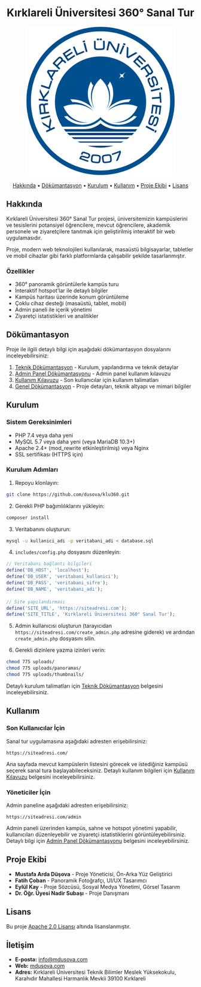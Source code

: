 <h1 align=center> Kırklareli Üniversitesi 360° Sanal Tur</h1>

<p align="center">
  <img src="logo.png" alt="Kırklareli Üniversitesi 360° Sanal Tur Logo" width="400"/>
</p>

<p align="center">
  <a href="#hakkında">Hakkında</a> •
  <a href="#dökümantasyon">Dökümantasyon</a> •
  <a href="#kurulum">Kurulum</a> •
  <a href="#kullanım">Kullanım</a> •
  <a href="#proje-ekibi">Proje Ekibi</a> •
  <a href="#lisans">Lisans</a>
</p>

## Hakkında

Kırklareli Üniversitesi 360° Sanal Tur projesi, üniversitemizin kampüslerini ve tesislerini potansiyel öğrencilere, mevcut öğrencilere, akademik personele ve ziyaretçilere tanıtmak için geliştirilmiş interaktif bir web uygulamasıdır. 

Proje, modern web teknolojileri kullanılarak, masaüstü bilgisayarlar, tabletler ve mobil cihazlar gibi farklı platformlarda çalışabilir şekilde tasarlanmıştır.

### Özellikler

- 360° panoramik görüntülerle kampüs turu
- İnteraktif hotspot'lar ile detaylı bilgiler
- Kampüs haritası üzerinde konum görüntüleme
- Çoklu cihaz desteği (masaüstü, tablet, mobil)
- Admin paneli ile içerik yönetimi
- Ziyaretçi istatistikleri ve analitikler

## Dökümantasyon

Proje ile ilgili detaylı bilgi için aşağıdaki dökümantasyon dosyalarını inceleyebilirsiniz:

1. [Teknik Dökümantasyon](technicDoc.md) - Kurulum, yapılandırma ve teknik detaylar
2. [Admin Panel Dökümantasyonu](adminPanelDoc.md) - Admin panel kullanım kılavuzu
3. [Kullanım Kılavuzu](userGuide.md) - Son kullanıcılar için kullanım talimatları
4. [Genel Dökümantasyon](generalDoc.md) - Proje detayları, teknik altyapı ve mimari bilgiler

## Kurulum

### Sistem Gereksinimleri

- PHP 7.4 veya daha yeni
- MySQL 5.7 veya daha yeni (veya MariaDB 10.3+)
- Apache 2.4+ (mod_rewrite etkinleştirilmiş) veya Nginx
- SSL sertifikası (HTTPS için)

### Kurulum Adımları

1. Repoyu klonlayın:
```bash
git clone https://github.com/dusova/klu360.git
```

2. Gerekli PHP bağımlılıklarını yükleyin:
```bash
composer install
```

3. Veritabanını oluşturun:
```bash
mysql -u kullanici_adi -p veritabani_adi < database.sql
```

4. `includes/config.php` dosyasını düzenleyin:
```php
// Veritabanı bağlantı bilgileri
define('DB_HOST', 'localhost');
define('DB_USER', 'veritabani_kullanici');
define('DB_PASS', 'veritabani_sifre');
define('DB_NAME', 'veritabani_adi');

// Site yapılandırması
define('SITE_URL', 'https://siteadresi.com');
define('SITE_TITLE', 'Kırklareli Üniversitesi 360° Sanal Tur');
```

5. Admin kullanıcısı oluşturun (tarayıcıdan `https://siteadresi.com/create_admin.php` adresine giderek) ve ardından `create_admin.php` dosyasını silin.

6. Gerekli dizinlere yazma izinleri verin:
```bash
chmod 775 uploads/
chmod 775 uploads/panoramas/
chmod 775 uploads/thumbnails/
```

Detaylı kurulum talimatları için [Teknik Dökümantasyon](technicDoc.md) belgesini inceleyebilirsiniz.

## Kullanım

### Son Kullanıcılar İçin

Sanal tur uygulamasına aşağıdaki adresten erişebilirsiniz:
```
https://siteadresi.com/
```

Ana sayfada mevcut kampüslerin listesini görecek ve istediğiniz kampüsü seçerek sanal tura başlayabileceksiniz. Detaylı kullanım bilgileri için [Kullanım Kılavuzu](userGuide.md) belgesini inceleyebilirsiniz.

### Yöneticiler İçin

Admin paneline aşağıdaki adresten erişebilirsiniz:
```
https://siteadresi.com/admin
```

Admin paneli üzerinden kampüs, sahne ve hotspot yönetimi yapabilir, kullanıcıları düzenleyebilir ve ziyaretçi istatistiklerini görüntüleyebilirsiniz. Detaylı bilgi için [Admin Panel Dökümantasyonu](adminPanelDoc.md) belgesini inceleyebilirsiniz.

## Proje Ekibi

- **Mustafa Arda Düşova** - Proje Yöneticisi, Ön-Arka Yüz Geliştirici
- **Fatih Çoban** - Panoramik Fotoğrafçı, UI/UX Tasarımcı
- **Eylül Kay** - Proje Sözcüsü, Sosyal Medya Yönetimi, Görsel Tasarım
- **Dr. Öğr. Üyesi Nadir Subaşı** - Proje Danışmanı

## Lisans

Bu proje [Apache 2.0 Lisansı](LICENSE) altında lisanslanmıştır.

## İletişim

- **E-posta:** [info@mdusova.com](mailto:info@mdusova.com)
- **Web:** [mdusova.com](https://mdusova.com/)
- **Adres:** Kırklareli Üniversitesi Teknik Bilimler Meslek Yüksekokulu, Karahıdır Mahallesi Harmanlık Mevkii 39100 Kırklareli
